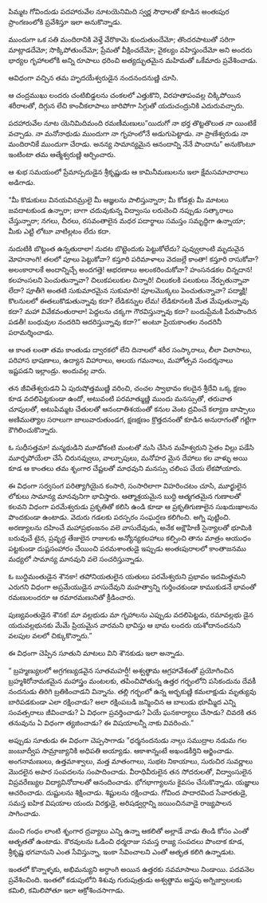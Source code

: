 ﻿పిమ్మట గోవిందుడు పదహారువేల నూటయెనిమిది స్వర్ణ సౌధాలతో కూడిన అంతఃపుర ప్రాంగణంలోకి ప్రవేశిస్తూ ఇలా అనుకొన్నాడు. 

ముందుగా ఒక సతి మందిరానికి వెళ్తే వేరొకామె కుందుతుందేమో; తొందరపాటుతో సరిగా మాట్లాడదేమో; సొక్కిపోతుందేమో; ప్రేమతో వీక్షించదేమో; వైకల్యం వహిస్తుందేమో అని అందరు భార్యల గృహాలలోకి అన్ని రూపాలు ధరించి అత్యద్భుతమైన మహిమతో ఒకేమారు ప్రవేశించాడు. 

ఆవిధంగా వచ్చిన తమ హృదయేశ్వరుడైన నందనందనుణ్ణి చూసి. 

ఆ చంద్రముఖు లందరు చంటిబిడ్డలను చంకలలో ఎత్తుకొని, విరహతాపంవల్ల చిక్కిపోయిన శరీరాలతో, దిగ్గున లేచి కాంచీకలాపాలు జారిపోగా సిగ్గుతో యదుచంద్రునికి ఎదురువచ్చారు. 

పదహారువేల నూట యెనిమిదిమంది రమణీమణులు”యిదుగో నా భర్త తొట్టతొలుత నా యింటికే వచ్చాడు. నా మనోనాథుడు ముందుగా నా గృహంలోనే అడుగుపెట్టాడు. నా ప్రాణేశ్వరుడు నా మందిరానికే ముందుగా చేరాడు. అనన్య సామాన్యమైన ఆనందాన్ని నేనే పొందాను” అనుకొంటూ ఇంటింటా తమ ఆత్మేశ్వరుణ్ణి ఆర్చించారు. 

ఆ శుభ సమయంలో ప్రేమాస్పదుడైన శ్రీకృష్ణుడు ఆ కామినీమణులను ఇలా క్షేమసమాచారాలు అడిగాడు. 

“మీ కొడుకులు వినయవినమ్రులై మీ ఆజ్ఞలను పాలిస్తున్నారా; మీ కోడళ్లు మీ మాటలు జవదాటకుండ ఉన్నారా; బాగా చదువుకున్న విద్వాంసు లరుదెంచి నప్పుడు సత్కారాలు చేస్తున్నారా; నగలు, చీరలు, రసవంతాలైన మధర పదార్థాలు సమస్తం సమృద్ధిగా ఉన్నాయా; మీకు ఎట్టి లోటూ వాటిల్లటం లేదు కదా. 

నుదుటికి బొట్టంత ఉన్నతురాలా! నుదట బొట్టెందుకు పెట్టుకోలేదు? పువ్వులాంటి మృదువైన మోహనాంగి! తలలో పూలు పెట్టుకోవా? కస్తూరి పరిమాళాలు వెదజల్లే కాంతా! కస్తూరి రాసుకోవా? అలంకారాలకే అందాన్నిచ్చే అందగత్తె! ఆభరణాలు అలంకరించుకోవా? హంసనడకల చిన్నదాన! కలహంసలని పెంచుతున్నావా? చిలుకపలుకుల చిన్నారి! చిలుకలకి పలుకులు నేర్పుతున్నావా లేదా? పూతీగె అంతటి సుకుమారమైన సుకుమారి! పూలమొక్కలు పెంచుతున్నావా? పద్మాక్షి! కొలనులలో ఈతలుకొడుతున్నావు కదా? లేడికన్నుల లేమ! లేడికూనలకి మేత మేపుతున్నావు కదా? మహా వివేకవంతురాలా! పెద్దలను చక్కగా గౌరవిస్తున్నావు కదా? బందుప్రేమకి పేరుపొందిన పడతీ! బంధువుల నందరిని ఆదరిస్తున్నావు కదా?” అంటూ ప్రియకాంతల నందరినీ పరామర్శించాడు. 

ఆ కాంత లంతా తమ కాంతుడు ద్వారకలో లేని దినాలలో శరీర సంస్కారాలు, లీలా విలాసాలు, పరిహాస భాషణాలు, ఉద్యాన విహారాలు, ఆలయ గమనాలు, మహోత్సవ సందర్శనాలు ఇష్టపడని ఇల్లాండ్రు. అందువల్ల వారు. 

తన జీవితేశ్వరుడని ఏ పురుషోత్తముణ్ణి వరించి, చంచల స్వాభావం కలదైన శ్రీదేవి ఒక్క క్షణం కూడ వదలిపెట్టకుండా ఉందో, అటువంటి పరమాత్ముణ్ణి ముందు మనస్సుతో, తరువాత చూపులతో, అటుపిమ్మట చేతులతో ఆనందాతిశయంతో కనుల వెంట ద్రవించే కల్యాణ బాష్పాలు అణిముత్యాల సరాలుగా జాలువారుతుండగ, క్షణక్షణం క్రొత్తదనంతో కూడిన అనురాగంతో గట్టిగా కౌగిలించుకొన్నారు. 

ఓ సుధీసత్తమా! మన్మథుడిని మూడోకంటి మంటతో నుసి చేసిన మహేశ్వరుని సైతం విల్లు పడేసి మూర్ఛపోయేలా చేసే చిరునవ్వులు, వాల్చూపులు, మనోహర మైన దేహాలు కల వాళ్ళు అయి కూడ ఆ కాంతలు తమ శృంగార చేష్టలతో మాధవుని మనస్సు చలింప చేయ లేకపోయారు. 

ఈ విధంగా సర్వసంగ పరిత్యాగియైన కంసారి, సంసారిలాగా విహరించటం చూసి, మూర్ఖులైన లోకులు సామాన్య మానవునిగా భావిస్తారు. ఆత్మాశ్రయమైన బుద్ధి ఆత్మగతమైన గుణాలతో కలవని విధంగా పరమేశ్వరుడు ప్రకృతితో కలిసి ఉండి కూడా ఆ ప్రకృతిగుణాలైన సుఖదుఃఖాలను పొందకుండా ఉంటాడు. వెదురు గడలకు పరస్పరం సంఘర్షణ కలిగించి. అగ్ని పుట్టించి. అరణ్యాలను దహించే మహాప్రభంజనం వలె వాసుదేవుడు, అనేక అక్షౌహిణీ సైన్యాలతో భూమికి బరువుచే టైన, ప్రవృద్ధ తేజులైన రాజులకు అన్యోన్యకలహాలు కల్పించి తాను మాత్రం ఆయుధం పట్టకుండా దుష్టసంహారం చేయించి పరమశాంతుడై ఇప్పుడు అంతఃపురాలలో కాంతాజనము మధ్యలో సామాన్య మానవుని వలె సంచరిస్తున్నాడు. 

ఓ బుద్ధిమంతుడైన శౌనకా! తపోనియతులైన యతులు పరమేశ్వరుని ప్రభావం ఇదమిత్థమని ఎరుగని విధంగా అప్రమేయుడైన వాసుదేవుని మహత్వాన్ని గుర్తించకుండా కాముకుడనే భావంతో రమణులందరూ ఆ రమారమణునితో క్రీడించారు. 

పుణ్యవంతుడైన శౌనక! మా వల్లభుడు మా గృహాలను ఎప్పుడు వదలిపెట్టడు, రమావల్లభు డైన యదువల్లభునకు మేమే ప్రియమైన వారమని భావిస్తు ఆ భామ లందరు యశోదానందనుని వలపుల వలలో చిక్కుకొన్నారు.” 

ఈ విధంగా చెప్పిన సూతుని మాటలు విని శౌనకుడు ఇలా అన్నాడు. 

“ బ్రహ్మణ్యులలో అగ్రగణ్యుడవైన సూతమహర్షీ! అశ్వత్థామ ఆగ్రహావేశంతో ప్రయోగించిన బ్రహ్మశిరోనామకమైన మహాస్త్రం మంటలకు, తపించిపోతున్న ఉత్తర గర్భంలోని పసికందును దేవకీ నందనుడు తిరిగి బ్రతికించాడని విన్నాను. తల్లి గర్భంలో ఉన్న అర్భకుణ్ణి కమలాక్షుడు మృత్యువు బారిపడకుండా ఎలా రక్షించాడు? అలా రక్షింపబడి జన్మించిన ఆ బాలుడు భూమ్మీద ఎన్ని సంవత్సరాలు జీవించాడు? ఏ విధంగా ప్రవర్తించాడు? ఏయే ఘనకార్యాలు చేసాడు? చివరకి తన తనువును ఏ విధంగా త్యజించాడు? ఈ విషయాలన్నీ నాకు వివరించు.” 

అప్పుడు సూతుడు ఈ విధంగా చెప్పసాగాడు ”ధర్మనందనుడు నాల్గు సముద్రాల నడుమ గల జంబూద్వీప సామ్రాజ్యానికి అధిపతి అయ్యాడు. ఆకాశాన్నంటే అఖండకీర్తిని ఆర్జించాడు. అంగనామణులు, ఉత్తమాశ్వాలు, మత్త మాతంగాలు, సుభట నికాయాలు, సురుచిర సువర్ణాలు మొదలైన అపార సంపదలను సంపాదించాడు. వీరాధివీరులైన తన సోదరులతో, విద్వాంసులైన విప్రవరేణ్యుల విద్యావినోదాలతో ఆనందించాడు. భోగభాగ్యాలను కైవసం చేసుకొన్నాడు. యజ్ఞాలు ఆచరించాడు. దుష్టులను శిక్షించాడు. శిష్టులను రక్షించాడు. గోవింద పాదారవింద సేవారతుడై, సమస్త ఐహిక విషయాల యందు విరక్తుడై, అరిషడ్వర్గాన్ని జయించినవాడై రాజ్యపాలన సాగించాడు. 

మంచి గంధం లాంటి శృంగార ద్రవ్యాలు ఎన్ని ఉన్నా ఆకలితో అల్లాడే వాడు తిండి కోసం ఎంతో ఆతృతతో ఉంటాడు. కౌరవులను ఓడించి ధర్మరాజు సమస్త రాజ్య సంపదలు పొందాక కూడ, శ్రీకృష్ణ భగవానుని ఎంత సేవిస్తున్నా, ఇంకా సేవించాలని ఎంతో ఆతృత కలిగి ఉన్నాడుట. 

ఇంతలో కొన్నాళ్ళకు, అభిమన్యుని అర్ధాంగి అయిన ఉత్తరకు నవమాసాలు నిండాయి. పదవనెల ప్రవేశించింది. ఇంతలో కడుపులోని శిశువు గురుపుత్రుడు అశ్వత్థామ అస్త్రపు అగ్నిజ్వాలలకు కమిలి, కమిలిపోతూ ఇలా ఆక్రోశించసాగాడు. 

